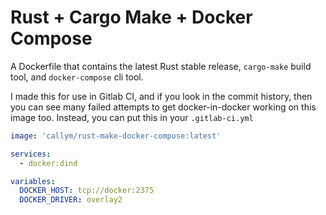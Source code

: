 # Rust + Cargo Make + Docker Compose

A Dockerfile that contains the latest Rust stable release, `cargo-make` build tool, and `docker-compose` cli tool.

I made this for use in Gitlab CI, and if you look in the commit history, then you can see many failed attempts to get docker-in-docker working on this image too.
Instead, you can put this in your `.gitlab-ci.yml`

```yaml
image: 'callym/rust-make-docker-compose:latest'

services:
  - docker:dind

variables:
  DOCKER_HOST: tcp://docker:2375
  DOCKER_DRIVER: overlay2
```
